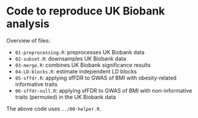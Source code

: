 # Code to reproduce UK Biobank analysis

Overview of files:

- `01-preprocessing.R`: preprocesses UK Biobank data 
- `02-subset.R`: downsamples UK Biobank data
- `03-merge.R`: combines UK Biobank significance results
- `04-LD-blocks.R`: estimate independent LD blocks
- `05-sffdr.R`: applying sfFDR to GWAS of BMI with obesity-related informative traits
- `06-sffdr-null.R`: applying sfFDR to GWAS of BMI with non-informative traits (permuted) in the UK Biobank data 
    
The above code uses `../00-helper.R`.
